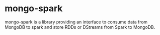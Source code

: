 mongo-spark
========

mongo-spark is a library providing an interface to consume data from MongoDB to spark and store RDDs or DStreams from Spark to MongoDB.
